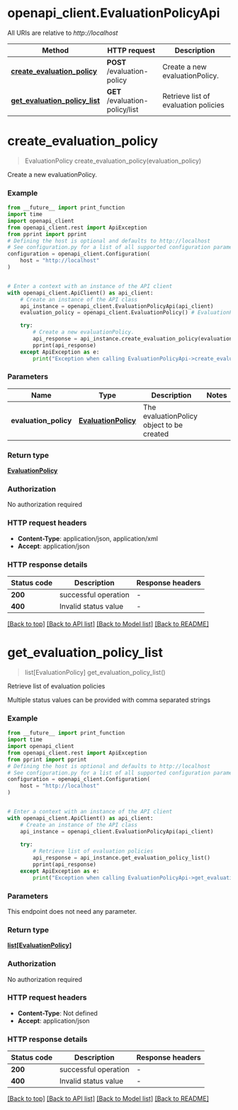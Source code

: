 # openapi_client.EvaluationPolicyApi

All URIs are relative to *http://localhost*

Method | HTTP request | Description
------------- | ------------- | -------------
[**create_evaluation_policy**](EvaluationPolicyApi.md#create_evaluation_policy) | **POST** /evaluation-policy | Create a new evaluationPolicy.
[**get_evaluation_policy_list**](EvaluationPolicyApi.md#get_evaluation_policy_list) | **GET** /evaluation-policy/list | Retrieve list of evaluation policies


# **create_evaluation_policy**
> EvaluationPolicy create_evaluation_policy(evaluation_policy)

Create a new evaluationPolicy.

### Example

```python
from __future__ import print_function
import time
import openapi_client
from openapi_client.rest import ApiException
from pprint import pprint
# Defining the host is optional and defaults to http://localhost
# See configuration.py for a list of all supported configuration parameters.
configuration = openapi_client.Configuration(
    host = "http://localhost"
)


# Enter a context with an instance of the API client
with openapi_client.ApiClient() as api_client:
    # Create an instance of the API class
    api_instance = openapi_client.EvaluationPolicyApi(api_client)
    evaluation_policy = openapi_client.EvaluationPolicy() # EvaluationPolicy | The evaluationPolicy object to be created

    try:
        # Create a new evaluationPolicy.
        api_response = api_instance.create_evaluation_policy(evaluation_policy)
        pprint(api_response)
    except ApiException as e:
        print("Exception when calling EvaluationPolicyApi->create_evaluation_policy: %s\n" % e)
```

### Parameters

Name | Type | Description  | Notes
------------- | ------------- | ------------- | -------------
 **evaluation_policy** | [**EvaluationPolicy**](EvaluationPolicy.md)| The evaluationPolicy object to be created | 

### Return type

[**EvaluationPolicy**](EvaluationPolicy.md)

### Authorization

No authorization required

### HTTP request headers

 - **Content-Type**: application/json, application/xml
 - **Accept**: application/json

### HTTP response details
| Status code | Description | Response headers |
|-------------|-------------|------------------|
**200** | successful operation |  -  |
**400** | Invalid status value |  -  |

[[Back to top]](#) [[Back to API list]](../README.md#documentation-for-api-endpoints) [[Back to Model list]](../README.md#documentation-for-models) [[Back to README]](../README.md)

# **get_evaluation_policy_list**
> list[EvaluationPolicy] get_evaluation_policy_list()

Retrieve list of evaluation policies

Multiple status values can be provided with comma separated strings

### Example

```python
from __future__ import print_function
import time
import openapi_client
from openapi_client.rest import ApiException
from pprint import pprint
# Defining the host is optional and defaults to http://localhost
# See configuration.py for a list of all supported configuration parameters.
configuration = openapi_client.Configuration(
    host = "http://localhost"
)


# Enter a context with an instance of the API client
with openapi_client.ApiClient() as api_client:
    # Create an instance of the API class
    api_instance = openapi_client.EvaluationPolicyApi(api_client)
    
    try:
        # Retrieve list of evaluation policies
        api_response = api_instance.get_evaluation_policy_list()
        pprint(api_response)
    except ApiException as e:
        print("Exception when calling EvaluationPolicyApi->get_evaluation_policy_list: %s\n" % e)
```

### Parameters
This endpoint does not need any parameter.

### Return type

[**list[EvaluationPolicy]**](EvaluationPolicy.md)

### Authorization

No authorization required

### HTTP request headers

 - **Content-Type**: Not defined
 - **Accept**: application/json

### HTTP response details
| Status code | Description | Response headers |
|-------------|-------------|------------------|
**200** | successful operation |  -  |
**400** | Invalid status value |  -  |

[[Back to top]](#) [[Back to API list]](../README.md#documentation-for-api-endpoints) [[Back to Model list]](../README.md#documentation-for-models) [[Back to README]](../README.md)

